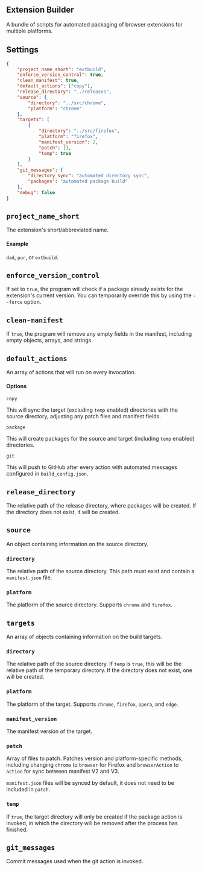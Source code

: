 ## Extension Builder

A bundle of scripts for automated packaging of browser extensions for multiple platforms.

## Settings

```json
{
    "project_name_short": "extbuild",
    "enforce_version_control": true,      
    "clean_manifest": true,                  
    "default_actions": ["copy"],           
    "release_directory": "../releases",   
    "source": {
        "directory": "../src/chrome",   
        "platform": "chrome"               
    },
    "targets": [                         
        {
            "directory": "../src/firefox",
            "platform": "firefox",         
            "manifest_version": 2,         
            "patch": [],                  
            "temp": true                       
        }
    ],
    "git_messages": {
        "directory_sync": "automated directory sync",
        "packages": "automated package build"
    },
    "debug": false
}
```

## `project_name_short`

The extension's short/abbreviated name.

#### Example

`dad`, `pur`, or `extbuild`.

## `enforce_version_control`

If set to `true`, the program will check if a package already exists for the extension's current version. You can temporarily override this by using the `--force` option.

## `clean-manifest`

If `true`, the program will remove any empty fields in the manifest, including empty objects, arrays, and strings.

## `default_actions`

An array of actions that will run on every invocation.

#### Options

`copy`

This will sync the target (excluding `temp` enabled) directories with the source directory, adjusting any patch files and manifest fields.

`package`

This will create packages for the source and target (including `temp` enabled) directories.

`git`

This will push to GitHub after every action with automated messages configured in `build_config.json`.

## `release_directory`

The relative path of the release directory, where packages will be created. If the directory does not exist, it will be created.

## `source`

An object containing information on the source directory.

### `directory`

The relative path of the source directory. This path must exist and contain a `manifest.json` file.

### `platform`

The platform of the source directory. Supports `chrome` and `firefox`.

## `targets`

An array of objects containing information on the build targets.

### `directory`

The relative path of the source directory. If `temp` is `true`,  this will be the relative path of the temporary directory. If the directory does not exist, one will be created.

### `platform`

The platform of the target. Supports `chrome`, `firefox`, `opera`, and `edge`.

### `manifest_version`

The manifest version of the target.

### `patch`

Array of files to patch. Patches version and platform-specific methods, including changing `chrome` to `browser` for Firefox and `browserAction` to `action` for sync between manifest V2 and V3. 

`manifest.json` files will be synced by default, it does not need to be included in `patch`.

### `temp`

If `true`, the target directory will only be created if the package action is invoked, in which the directory will be removed after the process has finished.

## `git_messages`

Commit messages used when the git action is invoked.